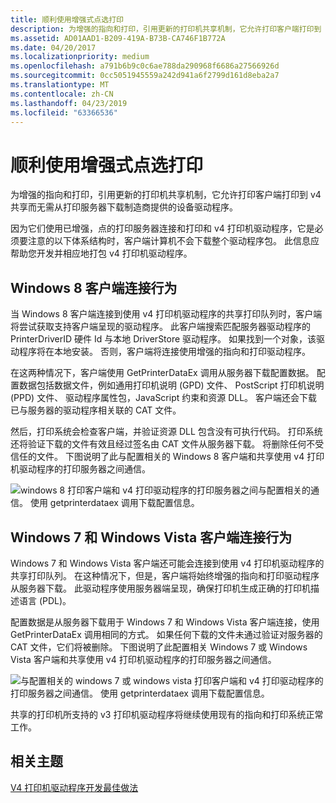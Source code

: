 ```yaml
---
title: 顺利使用增强式点选打印
description: 为增强的指向和打印，引用更新的打印机共享机制，它允许打印客户端打印到 v4 共享而无需从打印服务器下载制造商提供的设备驱动程序。
ms.assetid: AD01AAD1-B209-419A-B73B-CA746F1B772A
ms.date: 04/20/2017
ms.localizationpriority: medium
ms.openlocfilehash: a791b6b9c0c6ae788da290968f6686a27566926d
ms.sourcegitcommit: 0cc5051945559a242d941a6f2799d161d8eba2a7
ms.translationtype: MT
ms.contentlocale: zh-CN
ms.lasthandoff: 04/23/2019
ms.locfileid: "63366536"
---
```

# <a name="working-well-with-enhanced-point-and-print"></a>顺利使用增强式点选打印


为增强的指向和打印，引用更新的打印机共享机制，它允许打印客户端打印到 v4 共享而无需从打印服务器下载制造商提供的设备驱动程序。

因为它们使用已增强，点的打印服务器连接和打印和 v4 打印机驱动程序，它是必须要注意的以下体系结构时，客户端计算机不会下载整个驱动程序包。 此信息应帮助您开发并相应地打包 v4 打印机驱动程序。

## <a name="windows-8-client-connection-behavior"></a>Windows 8 客户端连接行为


当 Windows 8 客户端连接到使用 v4 打印机驱动程序的共享打印队列时，客户端将尝试获取支持客户端呈现的驱动程序。 此客户端搜索匹配服务器驱动程序的 PrinterDriverID 硬件 Id 与本地 DriverStore 驱动程序。 如果找到一个对象，该驱动程序将在本地安装。 否则，客户端将连接使用增强的指向和打印驱动程序。

在这两种情况下，客户端使用 GetPrinterDataEx 调用从服务器下载配置数据。 配置数据包括数据文件，例如通用打印机说明 (GPD) 文件、 PostScript 打印机说明 (PPD) 文件、 驱动程序属性包，JavaScript 约束和资源 DLL。 客户端还会下载已与服务器的驱动程序相关联的 CAT 文件。

然后，打印系统会检查客户端，并验证资源 DLL 包含没有可执行代码。 打印系统还将验证下载的文件有效且经过签名由 CAT 文件从服务器下载。 将删除任何不受信任的文件。 下图说明了此与配置相关的 Windows 8 客户端和共享使用 v4 打印机驱动程序的打印服务器之间通信。

![windows 8 打印客户端和 v4 打印驱动程序的打印服务器之间与配置相关的通信。 使用 getprinterdataex 调用下载配置信息。](images/win8and-epp.png)

## <a name="windows-7-and-windows-vista-client-connection-behavior"></a>Windows 7 和 Windows Vista 客户端连接行为


Windows 7 和 Windows Vista 客户端还可能会连接到使用 v4 打印机驱动程序的共享打印队列。 在这种情况下，但是，客户端将始终增强的指向和打印驱动程序从服务器下载。 此驱动程序使用服务器端呈现，确保打印机生成正确的打印机描述语言 (PDL)。

配置数据是从服务器下载用于 Windows 7 和 Windows Vista 客户端连接，使用 GetPrinterDataEx 调用相同的方式。 如果任何下载的文件未通过验证对服务器的 CAT 文件，它们将被删除。 下图说明了此配置相关 Windows 7 或 Windows Vista 客户端和共享使用 v4 打印机驱动程序的打印服务器之间通信。

![与配置相关的 windows 7 或 windows vista 打印客户端和 v4 打印驱动程序的打印服务器之间通信。 使用 getprinterdataex 调用下载配置信息。](images/win7and-epp.png)

共享的打印机所支持的 v3 打印机驱动程序将继续使用现有的指向和打印系统正常工作。

## <a name="related-topics"></a>相关主题
[V4 打印机驱动程序开发最佳做法](v4-printer-driver-development-best-practices.md)  



